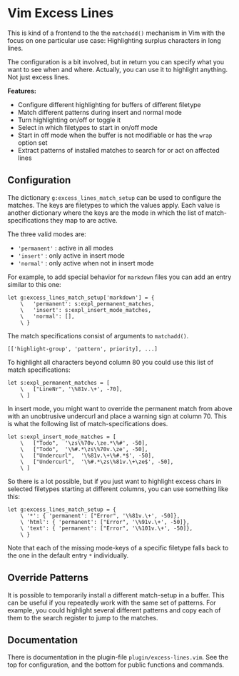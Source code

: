 Vim Excess Lines
================

This is kind of a frontend to the the `matchadd()` mechanism in Vim with
the focus on one particular use case: Highlighting surplus characters
in long lines.

The configuration is a bit involved, but in return you can specify what you want
to see when and where.  Actually, you can use it to highlight anything.  Not
just excess lines.

**Features:**

- Configure different highlighting for buffers of different filetype
- Match different patterns during insert and normal mode
- Turn highlighting on/off or toggle it
- Select in which filetypes to start in on/off mode
- Start in off mode when the buffer is not modifiable or has the `wrap` option
  set
- Extract patterns of installed matches to search for or act on affected lines


Configuration
-------------
The dictionary `g:excess_lines_match_setup` can be used to configure the
matches.  The keys are filetypes to which the values apply.  Each value is
another dictionary where the keys are the mode in which the list of
match-specifications they map to are active.

The three valid modes are:

- `'permanent'` : active in all modes
- `'insert'` : only active in insert mode
- `'normal'` : only active when not in insert mode

For example, to add special behavior for `markdown` files you can add an entry
similar to this one:

    let g:excess_lines_match_setup['markdown'] = {
        \   'permanent': s:expl_permanent_matches,
        \   'insert': s:expl_insert_mode_matches,
        \   'normal': [],
        \ }

The match specifications consist of arguments to `matchadd()`.

    [['highlight-group', 'pattern', priority], ...]

To highlight all characters beyond column 80 you could use this list of match
specifications:

    let s:expl_permanent_matches = [
        \   ["LineNr", '\%81v.\+', -70],
        \ ]

In insert mode, you might want to override the permanent match from above
with an unobtrusive undercurl and place a warning sign at column 70.  This is
what the following list of match-specifications does.

    let s:expl_insert_mode_matches = [
        \   ["Todo",  '\zs\%70v.\ze.*\%#', -50],
        \   ["Todo",  '\%#.*\zs\%70v.\ze', -50],
        \   ["Undercurl",  '\%81v.\+\%#.*$', -50],
        \   ["Undercurl",  '\%#.*\zs\%81v.\+\ze$', -50],
        \ ]

So there is a lot possible, but if you just want to highlight excess chars in
selected filetypes starting at different columns, you can use something like
this:

    let g:excess_lines_match_setup = {
        \ '*': { 'permanent': ["Error", '\%81v.\+', -50]},
        \ 'html': { 'permanent': ["Error", '\%91v.\+', -50]},
        \ 'text': { 'permanent': ["Error", '\%101v.\+', -50]},
        \ }

Note that each of the missing mode-keys of a specific filetype falls back to the
one in the default entry `*` individually.

Override Patterns
-----------------
It is possible to temporarily install a different match-setup in a buffer.  This
can be useful if you repeatedly work with the same set of patterns.  For
example, you could highlight several different patterns and copy each of them to
the search register to jump to the matches.

Documentation
-------------
There is documentation in the plugin-file `plugin/excess-lines.vim`.  See the
top for configuration, and the bottom for public functions and commands.
